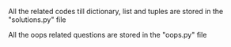 All the related codes till dictionary, list and tuples are stored in the "solutions.py" file

All the oops related questions are stored in the "oops.py" file